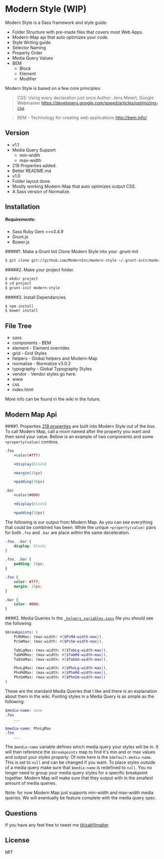 # Modern Style (WIP)

Modern Style is a Sass framework and style guide.

  - Folder Structure with pre-made files that covers most Web Apps.
  - Modern-Map api that auto optimizes your code.
  - Style Writing guide.
   - Selector Naming
   - Property Order
   - Media Query Values
   - BEM
     - Block
     - Element
     - Modifier

Modern Style is based on a few core principles:

> CSS: Using every declaration just once
> Author: Jens Meiert, Google Webmaster
https://developers.google.com/speed/articles/optimizing-css



> BEM - Technology for creating web applications
http://bem.info/



## Version
- v1.1
 - Media Query Support
   - min-width
    - max-width
 - 219 Properties added. 
 - Better README.md
- v1.0
 -  Folder layout done.
 - Mostly working Modern-Map that auto optimizes output CSS.
 - A Sass version of Normalize.




## Installation
##### Requirements:
- Sass Ruby Gem >=v3.4.9
- Grunt.js
- Bower.js

#####1. Make a Grunt Init
Clone Modern Style into your .grunt-init

```sh
$ git clone git://github.com/ModernInc/modern-style ~/.grunt-init/modern-style
```

#####2. Make your project folder.

```sh
$ mkdir project
$ cd project
$ grunt-init modern-style
```

#####3. Install Dependancies.

```sh
$ npm install
$ bower install
```

## File Tree
- sass
 - components - BEM
 - element - Element overrides
 - grid - Grid Styles
 - helpers - Global helpers and Modern-Map
 - normalize - Normalize v3.0.2
 - typography - Global Typography Styles
 - vendor - Vendor styles go here.
- www
 - css
 - index.html

More info can be found in the wiki in the future.


## Modern Map Api

####1. Properties
[219 properties](https://github.com/ModernInc/modern-style/blob/master/sass/helpers/modern-map/properties/properties.sass) are built into Modern Style out of the box. To call Modern Map, call a mixin named after the property you want and then send your value. Bellow is an example of two components and some `+property(value)` combos.
```sass
.foo
    +color(#fff)

    +display(block)

    +margin(15px)

    +padding(30px)

.bar
    +color(#000)

    +display(block)

    +padding(30px)
```

The following is our output from Modern Map. As you can see everything that could be combined has been. While the unique `+property(value)` pairs for both `.foo` and `.bar` are place within the same deceleration.

```css
.foo, .bar {
    display: block;
}

.foo, .bar {
    padding: 30px;
}

.foo {
    color: #fff;
    margin: 15px;
}

.bar {
    color: #000;
}

```
####2. Media Queries
In the [`_helpers_variables.sass`](https://github.com/ModernInc/modern-style/blob/master/sass/helpers/_helpers_variables.sass) file you should see the following:

```sass
$breakpoints: (
    PcMdMax: (max-width: #{$PcMd-width-max}),
    PcSmMax: (max-width: #{$PcSm-width-max}),

    TabLgMax: (max-width: #{$TabLg-width-max}),
    TabMdMax: (max-width: #{$TabMd-width-max}),
    TabSmMax: (max-width: #{$TabSm-width-max}),

    PhnLgMax: (max-width: #{$PhnLg-width-max}),
    PhnMdMax: (max-width: #{$PhnMd-width-max}),
    PhnSmMax: (max-width: #{$PhnSm-width-max})
)
```
These are the standard Media Queries that I like and there is an explanation about them in the wiki. Punting styles in a Media Query is as simple as the following:

```sass
$media-name: none
.foo
    ...

$media-name: PhnLgMax
.foo
    ...
```

The `$media-name` variable defines which media query your styles will be in. It will then reference the `$breakpoints` map to find it's min and or max values and output your styles properly. Of note here is the `$default-media-name`. This is set to `null` and can be changed if you want. To place styles outside of a media query make sure that `$media-name` is redefined to `null`. You no longer need to group your media query styles for a specific breakpoint together. Modern Map will make sure that they output with in the smallest amount of media queries.

Note: for now Modern Map just supports min-width and max-width media queries. We will eventually be feature complete with the media query spec.

## Questions
If you have any feel free to tweet me [@izakfilmalter](https://twitter.com/IzakFilmalter)



License
----

MIT

